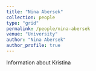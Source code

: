 ```yaml
---
title: "Nina Abersek"
collection: people
type: "grid"
permalink: /people/nina-abersek
venue: "University"
author: "Nina Abersek"
author_profile: true
---
```

Information about Kristina